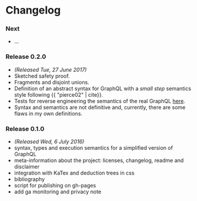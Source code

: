 # Changelog

### Next

* ...

### Release 0.2.0

* *(Released Tue, 27 June 2017)*
* Sketched safety proof.
* Fragments and disjoint unions.
* Definition of an abstract syntax for GraphQL with a _small step_ semantics style following {{ "pierce02" | cite}}.
* Tests for reverse engineering the semantics of the real GraphQL [here](https://github.com/mstn/graphql-playground).
*  Syntax and semantics are not definitive and, currently, there are some flaws in my own definitions.

### Release 0.1.0

* *(Released Wed, 6 July 2016)*
* syntax, types and execution semantics for a simplified version of GraphQL
* meta-information about the project: licenses, changelog, readme and disclaimer
* integration with KaTex and deduction trees in css
* bibliography
* script for publishing on gh-pages
* add ga monitoring and privacy note
